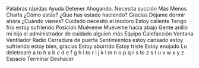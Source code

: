 Palabras rápidas
	Ayuda
	Detener
	Ahogando. Necesita succión
	Más
	Menos
Charla
	¿Cómo estás?
	¿Que has estado haciendo?
	Gracias
	Déjame dormir ahora
	¿Cuándo vienes?
Cuidado
	necesito el inodoro
	Estoy caliente
	Tengo frio
	estoy sufriendo
Posición
	Muéveme
	Muéveme hacia abajo
Gente
	anillo
	mi hija
	el administrador de cuidado
	alguien más
Equipo
	Calefacción
	Ventana
	Ventilador
	Radio
	Cerradura de puerta
Sentimientos
	estoy cansado
	estoy sufriendo
	estoy bien, gracias
	Estoy aburrido
	Estoy triste
	Estoy enojado
Lo deletrearé<meta data-spell-branch>
	a to h
		a
		b
		c
		d
		e
		f
		g
		h
	i to r 
		i 
		j
		k
		l
		m
		n
		o
		p
		q
		r
	s to z
		s
		t
		u
		v
		w
		x
		y
		z
	Espacio <meta data-spell-letter=" ">
	Terminar <meta data-spell-finish>
	Deshacer <meta data-spell-delchar>

